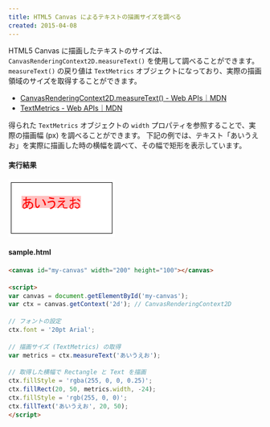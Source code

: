 ```yaml
---
title: HTML5 Canvas によるテキストの描画サイズを調べる
created: 2015-04-08
---
```


HTML5 Canvas に描画したテキストのサイズは、`CanvasRenderingContext2D.measureText()` を使用して調べることができます。
`measureText()` の戻り値は `TextMetrics` オブジェクトになっており、実際の描画領域のサイズを取得することができます。

- [CanvasRenderingContext2D.measureText() - Web APIs｜MDN](https://developer.mozilla.org/en-US/docs/Web/API/CanvasRenderingContext2D/measureText)
- [TextMetrics - Web APIs｜MDN](https://developer.mozilla.org/en-US/docs/Web/API/TextMetrics)

得られた `TextMetrics` オブジェクトの `width` プロパティを参照することで、実際の描画幅 (px) を調べることができます。
下記の例では、テキスト「あいうえお」を実際に描画した時の横幅を調べて、その幅で矩形を表示しています。

#### 実行結果

![measure-text.png](measure-text.png)

#### sample.html

~~~ html
<canvas id="my-canvas" width="200" height="100"></canvas>

<script>
var canvas = document.getElementById('my-canvas');
var ctx = canvas.getContext('2d'); // CanvasRenderingContext2D

// フォントの設定
ctx.font = '20pt Arial';

// 描画サイズ (TextMetrics) の取得
var metrics = ctx.measureText('あいうえお');

// 取得した横幅で Rectangle と Text を描画
ctx.fillStyle = 'rgba(255, 0, 0, 0.25)';
ctx.fillRect(20, 50, metrics.width, -24);
ctx.fillStyle = 'rgb(255, 0, 0)';
ctx.fillText('あいうえお', 20, 50);
</script>
~~~

